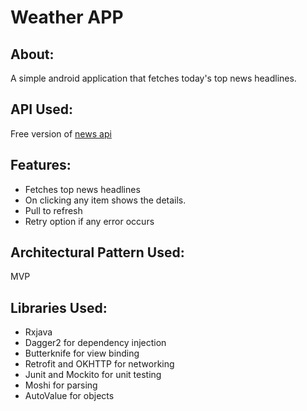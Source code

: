 # Weather APP

## About:
 A simple android application that fetches today's top news headlines.

## API Used:
  Free version of [news api](https://newsapi.org/docs/endpoints/top-headlines)

## Features:
- Fetches top news headlines
- On clicking any item shows the details.
- Pull to refresh
- Retry option if any error occurs

## Architectural Pattern Used:
MVP

## Libraries Used:
- Rxjava
- Dagger2 for dependency injection
- Butterknife for view binding
- Retrofit and OKHTTP for networking
- Junit and Mockito for unit testing
- Moshi for parsing
- AutoValue for objects



